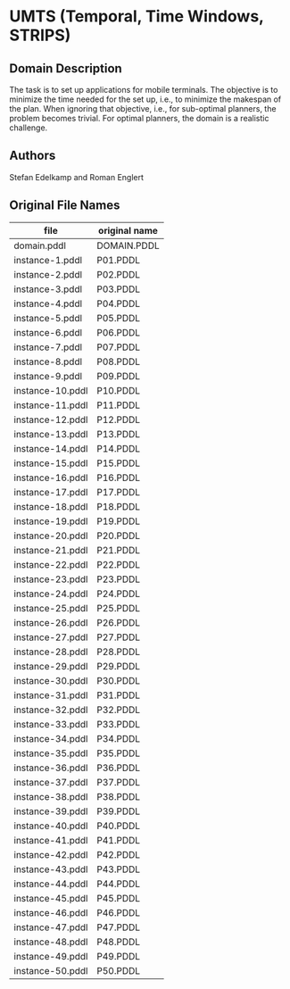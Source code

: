 # UMTS (Temporal, Time Windows, STRIPS)

## Domain Description

The task is to set up applications for mobile terminals.
The objective is to minimize the time needed for the set up, i.e., to minimize the makespan of the plan.
When ignoring that objective, i.e., for sub-optimal planners, the problem becomes trivial.
For optimal planners, the domain is a realistic challenge.

## Authors

Stefan Edelkamp and Roman Englert

## Original File Names

| file             | original name |
|------------------|---------------|
| domain.pddl      | DOMAIN.PDDL   |
| instance-1.pddl  | P01.PDDL      |
| instance-2.pddl  | P02.PDDL      |
| instance-3.pddl  | P03.PDDL      |
| instance-4.pddl  | P04.PDDL      |
| instance-5.pddl  | P05.PDDL      |
| instance-6.pddl  | P06.PDDL      |
| instance-7.pddl  | P07.PDDL      |
| instance-8.pddl  | P08.PDDL      |
| instance-9.pddl  | P09.PDDL      |
| instance-10.pddl | P10.PDDL      |
| instance-11.pddl | P11.PDDL      |
| instance-12.pddl | P12.PDDL      |
| instance-13.pddl | P13.PDDL      |
| instance-14.pddl | P14.PDDL      |
| instance-15.pddl | P15.PDDL      |
| instance-16.pddl | P16.PDDL      |
| instance-17.pddl | P17.PDDL      |
| instance-18.pddl | P18.PDDL      |
| instance-19.pddl | P19.PDDL      |
| instance-20.pddl | P20.PDDL      |
| instance-21.pddl | P21.PDDL      |
| instance-22.pddl | P22.PDDL      |
| instance-23.pddl | P23.PDDL      |
| instance-24.pddl | P24.PDDL      |
| instance-25.pddl | P25.PDDL      |
| instance-26.pddl | P26.PDDL      |
| instance-27.pddl | P27.PDDL      |
| instance-28.pddl | P28.PDDL      |
| instance-29.pddl | P29.PDDL      |
| instance-30.pddl | P30.PDDL      |
| instance-31.pddl | P31.PDDL      |
| instance-32.pddl | P32.PDDL      |
| instance-33.pddl | P33.PDDL      |
| instance-34.pddl | P34.PDDL      |
| instance-35.pddl | P35.PDDL      |
| instance-36.pddl | P36.PDDL      |
| instance-37.pddl | P37.PDDL      |
| instance-38.pddl | P38.PDDL      |
| instance-39.pddl | P39.PDDL      |
| instance-40.pddl | P40.PDDL      |
| instance-41.pddl | P41.PDDL      |
| instance-42.pddl | P42.PDDL      |
| instance-43.pddl | P43.PDDL      |
| instance-44.pddl | P44.PDDL      |
| instance-45.pddl | P45.PDDL      |
| instance-46.pddl | P46.PDDL      |
| instance-47.pddl | P47.PDDL      |
| instance-48.pddl | P48.PDDL      |
| instance-49.pddl | P49.PDDL      |
| instance-50.pddl | P50.PDDL      |
